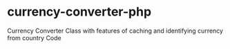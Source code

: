 currency-converter-php
======================

Currency Converter Class with features of caching and identifying currency from country Code
